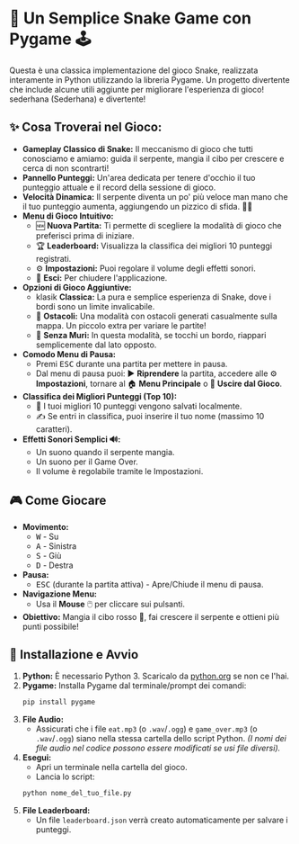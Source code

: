 # 🐍 Un Semplice Snake Game con Pygame 🕹️

Questa è una classica implementazione del gioco Snake, realizzata interamente in Python utilizzando la libreria Pygame. Un progetto divertente che include alcune utili aggiunte per migliorare l'esperienza di gioco!  sederhana (Sederhana) e divertente!

## ✨ Cosa Troverai nel Gioco:

* **Gameplay Classico di Snake:** Il meccanismo di gioco che tutti conosciamo e amiamo: guida il serpente, mangia il cibo per crescere e cerca di non scontrarti!
* **Pannello Punteggi:** Un'area dedicata per tenere d'occhio il tuo punteggio attuale e il record della sessione di gioco.
* **Velocità Dinamica:** Il serpente diventa un po' più veloce man mano che il tuo punteggio aumenta, aggiungendo un pizzico di sfida. 🐢💨
* **Menu di Gioco Intuitivo:**
    * 🆕 **Nuova Partita:** Ti permette di scegliere la modalità di gioco che preferisci prima di iniziare.
    * 🏆 **Leaderboard:** Visualizza la classifica dei migliori 10 punteggi registrati.
    * ⚙️ **Impostazioni:** Puoi regolare il volume degli effetti sonori.
    * 🚪 **Esci:** Per chiudere l'applicazione.
* **Opzioni di Gioco Aggiuntive:**
    * klasik **Classica:** La pura e semplice esperienza di Snake, dove i bordi sono un limite invalicabile.
    * 🧱 **Ostacoli:** Una modalità con ostacoli generati casualmente sulla mappa. Un piccolo extra per variare le partite!
    * 🌌 **Senza Muri:** In questa modalità, se tocchi un bordo, riappari semplicemente dal lato opposto.
* **Comodo Menu di Pausa:**
    * Premi <kbd>ESC</kbd> durante una partita per mettere in pausa.
    * Dal menu di pausa puoi: ▶️ **Riprendere** la partita, accedere alle ⚙️ **Impostazioni**, tornare al 🏠 **Menu Principale** o 🚪 **Uscire dal Gioco**.
* **Classifica dei Migliori Punteggi (Top 10):**
    * 💾 I tuoi migliori 10 punteggi vengono salvati localmente.
    * ✍️ Se entri in classifica, puoi inserire il tuo nome (massimo 10 caratteri).
* **Effetti Sonori Semplici 🔊:**
    * Un suono quando il serpente mangia.
    * Un suono per il Game Over.
    * Il volume è regolabile tramite le Impostazioni.

## 🎮 Come Giocare

* **Movimento:**
    * <kbd>W</kbd> - Su
    * <kbd>A</kbd> - Sinistra
    * <kbd>S</kbd> - Giù
    * <kbd>D</kbd> - Destra
* **Pausa:**
    * <kbd>ESC</kbd> (durante la partita attiva) - Apre/Chiude il menu di pausa.
* **Navigazione Menu:**
    * Usa il **Mouse** 🖱️ per cliccare sui pulsanti.
* **Obiettivo:** Mangia il cibo rosso 🍎, fai crescere il serpente e ottieni più punti possibile!

## 🚀 Installazione e Avvio

1.  **Python:** È necessario Python 3. Scaricalo da [python.org](https://www.python.org/) se non ce l'hai.
2.  **Pygame:** Installa Pygame dal terminale/prompt dei comandi:
    ```bash
    pip install pygame
    ```
3.  **File Audio:**
    * Assicurati che i file `eat.mp3` (o `.wav`/`.ogg`) e `game_over.mp3` (o `.wav`/`.ogg`) siano nella stessa cartella dello script Python. *(I nomi dei file audio nel codice possono essere modificati se usi file diversi).*
4.  **Esegui:**
    * Apri un terminale nella cartella del gioco.
    * Lancia lo script:
    ```bash
    python nome_del_tuo_file.py
    ```
5.  **File Leaderboard:**
    * Un file `leaderboard.json` verrà creato automaticamente per salvare i punteggi.
